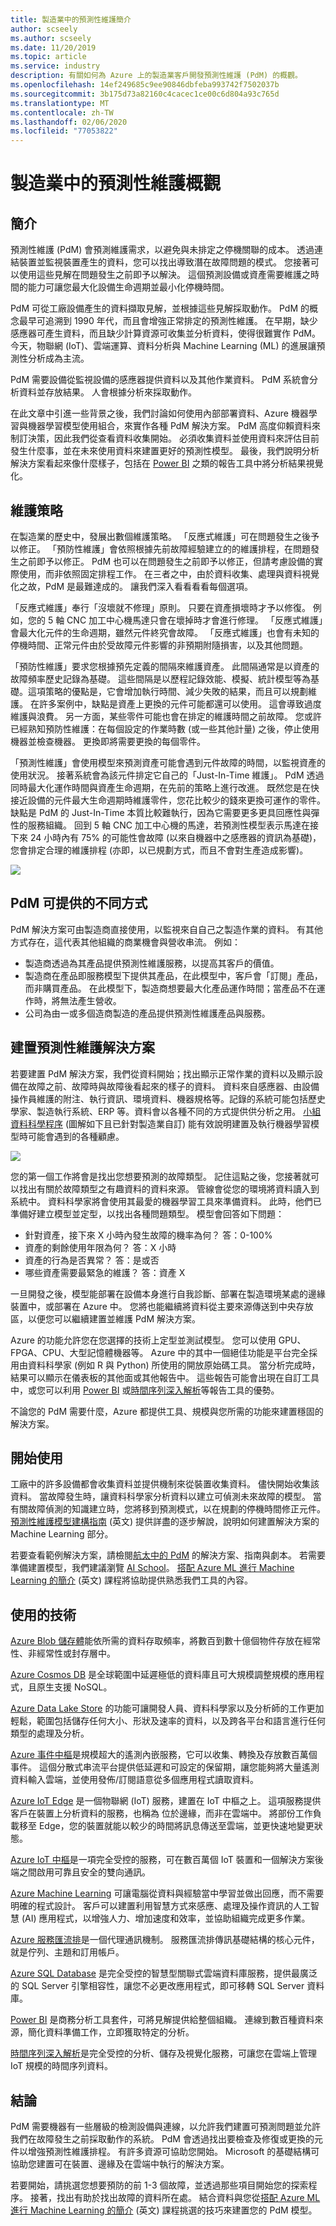 ```yaml
---
title: 製造業中的預測性維護簡介
author: scseely
ms.author: scseely
ms.date: 11/20/2019
ms.topic: article
ms.service: industry
description: 有關如何為 Azure 上的製造業客戶開發預測性維護 (PdM) 的概觀。
ms.openlocfilehash: 14ef249685c9ee90846dbfeba993742f7502037b
ms.sourcegitcommit: 3b175d73a82160c4cacec1ce00c6d804a93c765d
ms.translationtype: MT
ms.contentlocale: zh-TW
ms.lasthandoff: 02/06/2020
ms.locfileid: "77053822"
---
```

# <a name="predictive-maintenance-in-manufacturing-overview"></a>製造業中的預測性維護概觀

## <a name="introduction"></a>簡介

預測性維護 (PdM) 會預測維護需求，以避免與未排定之停機關聯的成本。 透過連結裝置並監視裝置產生的資料，您可以找出導致潛在故障問題的模式。 您接著可以使用這些見解在問題發生之前即予以解決。 這個預測設備或資產需要維護之時間的能力可讓您最大化設備生命週期並最小化停機時間。

PdM 可從工廠設備產生的資料擷取見解，並根據這些見解採取動作。 PdM 的概念最早可追溯到 1990 年代，而且會增強正常排定的預測性維護。 在早期，缺少感應器可產生資料，而且缺少計算資源可收集並分析資料，使得很難實作 PdM。 今天，物聯網 (IoT)、雲端運算、資料分析與 Machine Learning (ML) 的進展讓預測性分析成為主流。

PdM 需要設備從監視設備的感應器提供資料以及其他作業資料。 PdM 系統會分析資料並存放結果。 人會根據分析來採取動作。

在此文章中引進一些背景之後，我們討論如何使用內部部署資料、Azure 機器學習與機器學習模型使用組合，來實作各種 PdM 解決方案。 PdM 高度仰賴資料來制訂決策，因此我們從查看資料收集開始。 必須收集資料並使用資料來評估目前發生什麼事，並在未來使用資料來建置更好的預測性模型。 最後，我們說明分析解決方案看起來像什麼樣子，包括在 [Power BI](https://docs.microsoft.com/power-bi/) 之類的報告工具中將分析結果視覺化。

## <a name="maintenance-strategies"></a>維護策略

在製造業的歷史中，發展出數個維護策略。 「反應式維護」可在問題發生之後予以修正。 「預防性維護」會依照根據先前故障經驗建立的的維護排程，在問題發生之前即予以修正。 PdM 也可以在問題發生之前即予以修正，但請考慮設備的實際使用，而非依照固定排程工作。 在三者之中，由於資料收集、處理與資料視覺化之故，PdM 是最難達成的。 讓我們深入看看看看每個選項。

「反應式維護」奉行「沒壞就不修理」原則。 只要在資產損壞時才予以修復。 例如，您的 5 軸 CNC 加工中心機馬達只會在壞掉時才會進行修理。 「反應式維護」會最大化元件的生命週期，雖然元件終究會故障。 「反應式維護」也會有未知的停機時間、正常元件由於受故障元件影響的非預期附隨損害，以及其他問題。

「預防性維護」要求您根據預先定義的間隔來維護資產。 此間隔通常是以資產的故障頻率歷史記錄為基礎。 這些間隔是以歷程記錄效能、模擬、統計模型等為基礎。這項策略的優點是，它會增加執行時間、減少失敗的結果，而且可以規劃維護。 在許多案例中，缺點是資產上更換的元件可能都還可以使用。 這會導致過度維護與浪費。 另一方面，某些零件可能也會在排定的維護時間之前故障。 您或許已經熟知預防性維護：在每個設定的作業時數 (或一些其他計量) 之後，停止使用機器並檢查機器。 更換即將需要更換的每個零件。

「預測性維護」會使用模型來預測資產可能會遇到元件故障的時間，以監視資產的使用狀況。 接著系統會為該元件排定它自己的「Just-In-Time 維護」。 PdM 透過同時最大化運作時間與資產生命週期，在先前的策略上進行改進。 既然您是在快接近設備的元件最大生命週期時維護零件，您花比較少的錢來更換可運作的零件。 缺點是 PdM 的 Just-In-Time 本質比較難執行，因為它需要更多更具回應性與彈性的服務組織。 回到 5 軸 CNC 加工中心機的馬達，若預測性模型表示馬達在接下來 24 小時內有 75% 的可能性會故障 (以來自機器中之感應器的資訊為基礎)，您會排定合理的維護排程 (亦即，以已規劃方式，而且不會對生產造成影響)。

 ![](./assets/pdm-assets/maintenancestrategies.png)


## <a name="different-ways-pdm-can-be-offered"></a>PdM 可提供的不同方式

PdM 解決方案可由製造商直接使用，以監視來自自己之製造作業的資料。 有其他方式存在，這代表其他組織的商業機會與營收串流。 例如：

- 製造商透過為其產品提供預測性維護服務，以提高其客戶的價值。
- 製造商在產品即服務模型下提供其產品，在此模型中，客戶會「訂閱」產品，而非購買產品。 在此模型下，製造商想要最大化產品運作時間；當產品不在運作時，將無法產生營收。
- 公司為由一或多個造商製造的產品提供預測性維護產品與服務。

## <a name="building-a-predictive-maintenance-solution"></a>建置預測性維護解決方案

若要建置 PdM 解決方案，我們從資料開始；找出顯示正常作業的資料以及顯示設備在故障之前、故障時與故障後看起來的樣子的資料。 資料來自感應器、由設備操作員維護的附注、執行資訊、環境資料、機器規格等。記錄的系統可能包括歷史學家、製造執行系統、ERP 等。資料會以各種不同的方式提供供分析之用。 [小組資料科學程序](https://docs.microsoft.com/azure/machine-learning/team-data-science-process/) (圖解如下且已針對製造業自訂) 能有效說明建置及執行機器學習模型時可能會遇到的各種顧慮。

 ![](./assets/pdm-assets/DataScienceDiagram.png)


您的第一個工作將會是找出您想要預測的故障類型。 記住這點之後，您接著就可以找出有關於故障類型之有趣資料的資料來源。 管線會從您的環境將資料讀入到系統中。 資料科學家將會使用其最愛的機器學習工具來準備資料。 此時，他們已準備好建立模型並定型，以找出各種問題類型。 模型會回答如下問題：

- 針對資產，接下來 X 小時內發生故障的機率為何？ 答：0-100%
- 資產的剩餘使用年限為何？ 答：X 小時
- 資產的行為是否異常？ 答：是或否
- 哪些資產需要最緊急的維護？ 答：資產 X

一旦開發之後，模型能部署在設備本身進行自我診斷、部署在製造環境某處的邊緣裝置中，或部署在 Azure 中。 您將也能繼續將資料從主要來源傳送到中央存放區，以便您可以繼續建置並維護 PdM 解決方案。

Azure 的功能允許您在您選擇的技術上定型並測試模型。 您可以使用 GPU、FPGA、CPU、大型記憶體機器等。 Azure 中的其中一個絕佳功能是平台完全採用由資料科學家 (例如 R 與 Python) 所使用的開放原始碼工具。 當分析完成時，結果可以顯示在儀表板的其他面或其他報告中。 這些報告可能會出現在自訂工具中，或您可以利用 [Power BI](https://docs.microsoft.com/power-bi/) 或[時間序列深入解析](https://docs.microsoft.com/azure/time-series-insights/)等報告工具的優勢。

不論您的 PdM 需要什麼，Azure 都提供工具、規模與您所需的功能來建置穩固的解決方案。

## <a name="getting-started"></a>開始使用

工廠中的許多設備都會收集資料並提供機制來從裝置收集資料。 儘快開始收集該資料。 當故障發生時，讓資料科學家分析資料以建立可偵測未來故障的模型。 當有關故障偵測的知識建立時，您將移到預測模式，以在規劃的停機時間修正元件。 [預測性維護模型建構指南](https://gallery.azure.ai/Collection/Predictive-Maintenance-Modelling-Guide-1) \(英文\) 提供詳盡的逐步解說，說明如何建置解決方案的 Machine Learning 部分。

若要查看範例解決方案，請檢閱[航太中的 PdM](https://github.com/Azure/cortana-intelligence-predictive-maintenance-aerospace) 的解決方案、指南與劇本。 若需要準備建置模型，我們建議瀏覽 [AI School](https://aischool.microsoft.com/)。 [搭配 Azure ML 進行 Machine Learning 的簡介](https://aischool.microsoft.com/learning-paths/4ZYo4wHJVCsUSAKa2EoAk8) \(英文\) 課程將協助提供熟悉我們工具的內容。

## <a name="technologies-presented"></a>使用的技術

[Azure Blob 儲存體](https://docs.microsoft.com/azure/storage/blobs/storage-blobs-introduction)能依所需的資料存取頻率，將數百到數十億個物件存放在經常性、非經常性或封存層中。

[Azure Cosmos DB](https://docs.microsoft.com/azure/cosmos-db/) 是全球範圍中延遲極低的資料庫且可大規模調整規模的應用程式，且原生支援 NoSQL。

[Azure Data Lake Store](https://docs.microsoft.com/azure/data-lake-store/) 的功能可讓開發人員、資料科學家以及分析師的工作更加輕鬆，範圍包括儲存任何大小、形狀及速率的資料，以及跨各平台和語言進行任何類型的處理及分析。

[Azure 事件中樞](https://docs.microsoft.com/azure/event-hubs/)是規模超大的遙測內嵌服務，它可以收集、轉換及存放數百萬個事件。 這個分散式串流平台提供低延遲和可設定的保留期，讓您能夠將大量遙測資料輸入雲端，並使用發佈/訂閱語意從多個應用程式讀取資料。

[Azure IoT Edge](https://docs.microsoft.com/azure/iot-edge/) 是一個物聯網 (IoT) 服務，建置在 IoT 中樞之上。 這項服務提供客戶在裝置上分析資料的服務，也稱為 位於邊緣，而非在雲端中。 將部份工作負載移至 Edge，您的裝置就能以較少的時間將訊息傳送至雲端，並更快速地變更狀態。

[Azure IoT 中樞](https://docs.microsoft.com/azure/iot-hub/)是一項完全受控的服務，可在數百萬個 IoT 裝置和一個解決方案後端之間啟用可靠且安全的雙向通訊。

[Azure Machine Learning](https://docs.microsoft.com/azure/machine-learning/) 可讓電腦從資料與經驗當中學習並做出回應，而不需要明確的程式設計。 客戶可以建置利用智慧方式來感應、處理及操作資訊的人工智慧 (AI) 應用程式，以增強人力、增加速度和效率，並協助組織完成更多作業。

[Azure 服務匯流排](https://docs.microsoft.com/azure/service-bus/)是一個代理通訊機制。 服務匯流排傳訊基礎結構的核心元件，就是佇列、主題和訂用帳戶。

[Azure SQL Database](https://docs.microsoft.com/azure/sql-database/) 是完全受控的智慧型關聯式雲端資料庫服務，提供最廣泛的 SQL Server 引擎相容性，讓您不必更改應用程式，即可移轉 SQL Server 資料庫。

[Power BI](https://docs.microsoft.com/power-bi/) 是商務分析工具套件，可將見解提供給整個組織。 連線到數百種資料來源，簡化資料準備工作，立即獲取特定的分析。

[時間序列深入解析](https://docs.microsoft.com/azure/time-series-insights/)是完全受控的分析、儲存及視覺化服務，可讓您在雲端上管理 IoT 規模的時間序列資料。

## <a name="conclusion"></a>結論

PdM 需要機器有一些層級的檢測設備與連線，以允許我們建置可預測問題並允許我們在故障發生之前採取動作的系統。 PdM 會透過找出要檢查及修復或更換的元件以增強預測性維護排程。 有許多資源可協助您開始。 Microsoft 的基礎結構可協助您建置可在裝置、邊緣及在雲端中執行的解決方案。 

若要開始，請挑選您想要預防的前 1-3 個故障，並透過那些項目開始您的探索程序。 接著，找出有助於找出故障的資料所在處。 結合資料與您從[搭配 Azure ML 進行 Machine Learning 的簡介](https://aischool.microsoft.com/learning-paths/4ZYo4wHJVCsUSAKa2EoAk8) \(英文\) 課程挑選的技巧來建置您的 PdM 模型。
